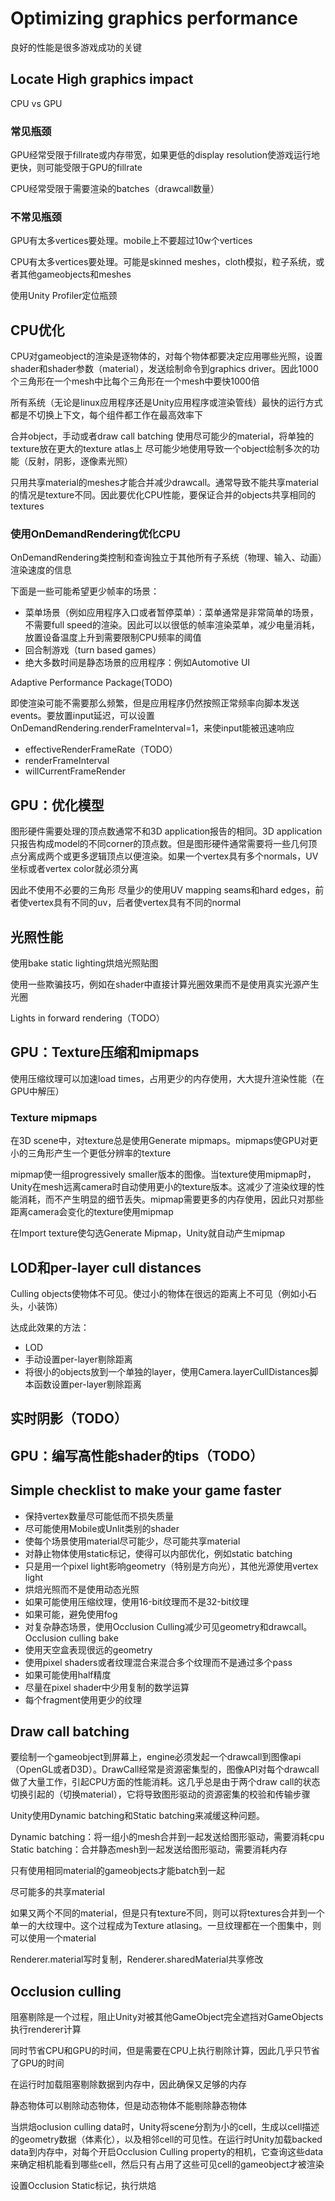 # Optimizing graphics performance

良好的性能是很多游戏成功的关键

## Locate High graphics impact

CPU vs GPU

### 常见瓶颈

GPU经常受限于fillrate或内存带宽，如果更低的display resolution使游戏运行地更快，则可能受限于GPU的fillrate

CPU经常受限于需要渲染的batches（drawcall数量）

### 不常见瓶颈

GPU有太多vertices要处理。mobile上不要超过10w个vertices

CPU有太多vertices要处理。可能是skinned meshes，cloth模拟，粒子系统，或者其他gameobjects和meshes

使用Unity Profiler定位瓶颈

## CPU优化

CPU对gameobject的渲染是逐物体的，对每个物体都要决定应用哪些光照，设置shader和shader参数（material），发送绘制命令到graphics driver。因此1000个三角形在一个mesh中比每个三角形在一个mesh中要快1000倍

所有系统（无论是linux应用程序还是Unity应用程序或渲染管线）最快的运行方式都是不切换上下文，每个组件都工作在最高效率下

合并object，手动或者draw call batching
使用尽可能少的material，将单独的texture放在更大的texture atlas上
尽可能少地使用导致一个object绘制多次的功能（反射，阴影，逐像素光照）

只用共享material的meshes才能合并减少drawcall。通常导致不能共享material的情况是texture不同。因此要优化CPU性能，要保证合并的objects共享相同的textures

### 使用OnDemandRendering优化CPU

OnDemandRendering类控制和查询独立于其他所有子系统（物理、输入、动画）渲染速度的信息

下面是一些可能希望更少帧率的场景：

- 菜单场景（例如应用程序入口或者暂停菜单）：菜单通常是非常简单的场景，不需要full speed的渲染。因此可以以很低的帧率渲染菜单，减少电量消耗，放置设备温度上升到需要限制CPU频率的阈值
- 回合制游戏（turn based games）
- 绝大多数时间是静态场景的应用程序：例如Automotive UI

Adaptive Performance Package(TODO)

即使渲染可能不需要那么频繁，但是应用程序仍然按照正常频率向脚本发送events。要放置input延迟，可以设置OnDemandRendering.renderFrameInterval=1，来使input能被迅速响应

- effectiveRenderFrameRate（TODO）
- renderFrameInterval
- willCurrentFrameRender

## GPU：优化模型

图形硬件需要处理的顶点数通常不和3D application报告的相同。3D application只报告构成model的不同corner的顶点数。但是图形硬件通常需要将一些几何顶点分离成两个或更多逻辑顶点以便渲染。如果一个vertex具有多个normals，UV坐标或者vertex color就必须分离

因此不使用不必要的三角形
尽量少的使用UV mapping seams和hard edges，前者使vertex具有不同的uv，后者使vertex具有不同的normal

## 光照性能

使用bake static lighting烘焙光照贴图

使用一些欺骗技巧，例如在shader中直接计算光圈效果而不是使用真实光源产生光圈

Lights in forward rendering（TODO）

## GPU：Texture压缩和mipmaps

使用压缩纹理可以加速load times，占用更少的内存使用，大大提升渲染性能（在GPU中解压）

### Texture mipmaps

在3D scene中，对texture总是使用Generate mipmaps。mipmaps使GPU对更小的三角形产生一个更低分辨率的texture

mipmap使一组progressively smaller版本的图像。当texture使用mipmap时，Unity在mesh远离camera时自动使用更小的texture版本。这减少了渲染纹理的性能消耗，而不产生明显的细节丢失。mipmap需要更多的内存使用，因此只对那些距离camera会变化的texture使用mipmap

在Import texture使勾选Generate Mipmap，Unity就自动产生mipmap

## LOD和per-layer cull distances

Culling objects使物体不可见。使过小的物体在很远的距离上不可见（例如小石头，小装饰）

达成此效果的方法：

- LOD
- 手动设置per-layer剔除距离
- 将很小的objects放到一个单独的layer，使用Camera.layerCullDistances脚本函数设置per-layer剔除距离

## 实时阴影（TODO）

## GPU：编写高性能shader的tips（TODO）

## Simple checklist to make your game faster

- 保持vertex数量尽可能低而不损失质量
- 尽可能使用Mobile或Unlit类别的shader
- 使每个场景使用material尽可能少，尽可能共享material
- 对静止物体使用static标记，使得可以内部优化，例如static batching
- 只是用一个pixel light影响geometry（特别是方向光），其他光源使用vertex light
- 烘焙光照而不是使用动态光照
- 如果可能使用压缩纹理，使用16-bit纹理而不是32-bit纹理
- 如果可能，避免使用fog
- 对复杂静态场景，使用Occlusion Culling减少可见geometry和drawcall。Occlusion culling bake
- 使用天空盒表现很远的geometry
- 使用pixel shaders或者纹理混合来混合多个纹理而不是通过多个pass
- 如果可能使用half精度
- 尽量在pixel shader中少用复制的数学运算
- 每个fragment使用更少的纹理

## Draw call batching

要绘制一个gameobject到屏幕上，engine必须发起一个drawcall到图像api（OpenGL或者D3D）。DrawCall经常是资源密集型的，图像API对每个drawcall做了大量工作，引起CPU方面的性能消耗。这几乎总是由于两个draw call的状态切换引起的（切换material），它将导致图形驱动的资源密集的校验和传输步骤

Unity使用Dynamic batching和Static batching来减缓这种问题。

Dynamic batching：将一组小的mesh合并到一起发送给图形驱动，需要消耗cpu
Static batching：合并静态mesh到一起发送给图形驱动，需要消耗内存

只有使用相同material的gameobjects才能batch到一起

尽可能多的共享material

如果又两个不同的material，但是只有texture不同，则可以将textures合并到一个单一的大纹理中。这个过程成为Texture atlasing。一旦纹理都在一个图集中，则可以使用一个material

Renderer.material写时复制，Renderer.sharedMaterial共享修改

## Occlusion culling

阻塞剔除是一个过程，阻止Unity对被其他GameObject完全遮挡对GameObjects执行renderer计算

同时节省CPU和GPU的时间，但是需要在CPU上执行剔除计算，因此几乎只节省了GPU的时间

在运行时加载阻塞剔除数据到内存中，因此确保又足够的内存

静态物体可以剔除动态物体，但是动态物体不能剔除静态物体

当烘焙oclusion culling data时，Unity将scene分割为小的cell，生成以cell描述的geometry数据（体素化），以及相邻cell的可见性。在运行时Unity加载backed data到内存中，对每个开启Occlusion Culling property的相机，它查询这些data来确定相机能看到哪些cell，然后只有占用了这些可见cell的gameobject才被渲染

设置Occlusion Static标记，执行烘焙
